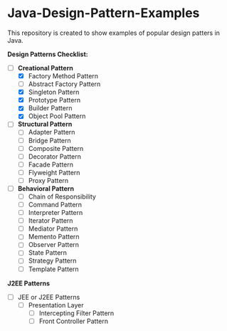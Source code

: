 # Java-Design-Pattern-Examples
This repository is created to show examples of popular design patters in Java.

**Design Patterns Checklist:**

- [ ] **Creational Pattern**
    - [X] Factory Method Pattern
    - [ ] Abstract Factory Pattern
    - [X] Singleton Pattern
    - [X] Prototype Pattern
    - [X] Builder Pattern
    - [X] Object Pool Pattern

- [ ] **Structural Pattern**
    - [ ] Adapter Pattern
    - [ ] Bridge Pattern
    - [ ] Composite Pattern
    - [ ] Decorator Pattern
    - [ ] Facade Pattern
    - [ ] Flyweight Pattern
    - [ ] Proxy Pattern

- [ ] **Behavioral Pattern**
    - [ ] Chain of Responsibility
    - [ ] Command Pattern
    - [ ] Interpreter Pattern
    - [ ] Iterator Pattern
    - [ ] Mediator Pattern
    - [ ] Memento Pattern
    - [ ] Observer Pattern
    - [ ] State Pattern
    - [ ] Strategy Pattern
    - [ ] Template Pattern

**J2EE Patterns**

- [ ] JEE or J2EE Patterns
    - [ ] Presentation Layer
        - [ ] Intercepting Filter Pattern
        - [ ] Front Controller Pattern
